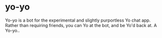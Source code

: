 yo-yo
=====

Yo-yo is a bot for the experimental and slightly purportless Yo chat app. Rather than requiring friends, you can Yo at the bot, and be Yo'd back at. A Yo-yo..
